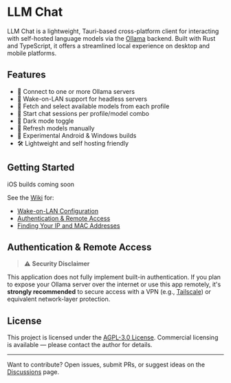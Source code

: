 # LLM Chat

LLM Chat is a lightweight, Tauri-based cross-platform client for interacting with self-hosted language models via the [Ollama](https://ollama.com) backend. Built with Rust and TypeScript, it offers a streamlined local experience on desktop and mobile platforms.

## Features

- 🔌 Connect to one or more Ollama servers
- 📡 Wake-on-LAN support for headless servers
- 🧠 Fetch and select available models from each profile
- 💬 Start chat sessions per profile/model combo
- 🌙 Dark mode toggle
- 🔄 Refresh models manually
- 📱 Experimental Android & Windows builds
- 🛠 Lightweight and self hosting friendly

## Getting Started

iOS builds coming soon

See the [Wiki](https://github.com/llm-chat/wiki) for:

- [Wake-on-LAN Configuration](https://github.com/llm-chat/wiki/Wake-on-LAN)
- [Authentication & Remote Access](https://github.com/llm-chat/wiki/Authentication-Config)
- [Finding Your IP and MAC Addresses](https://github.com/llm-chat/wiki/Finding-Network-Info)

## Authentication & Remote Access

> ⚠️ **Security Disclaimer**

This application does not fully implement built-in authentication. If you plan to expose your Ollama server over the internet or use this app remotely, it's **strongly recommended** to secure access with a VPN (e.g., [Tailscale](https://tailscale.com)) or equivalent network-layer protection.

## License

This project is licensed under the [AGPL-3.0 License](./LICENSE). Commercial licensing is available — please contact the author for details.

---

Want to contribute? Open issues, submit PRs, or suggest ideas on the [Discussions](https://github.com/llm-chat/discussions) page.
